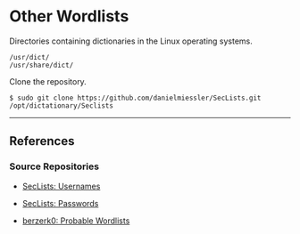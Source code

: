 # Other Wordlists

Directories containing dictionaries in the Linux operating systems.

```
/usr/dict/
/usr/share/dict/
```

Clone the repository.

```
$ sudo git clone https://github.com/danielmiessler/SecLists.git /opt/dictationary/Seclists
```

---
## References

### Source Repositories

- [SecLists: Usernames](https://github.com/danielmiessler/SecLists/tree/master/Usernames)

- [SecLists: Passwords](https://github.com/danielmiessler/SecLists/tree/master/Passwords)

- [berzerk0: Probable Wordlists](https://github.com/berzerk0/Probable-Wordlists)